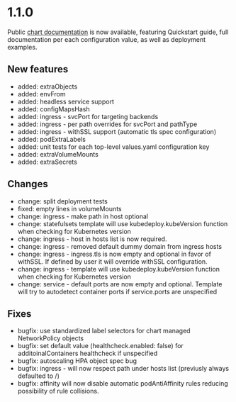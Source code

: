 # 1.1.0

Public [chart documentation](https://kubedeploy.app) is now available, featuring Quickstart guide, full documentation per each configuration value,  as well as deployment examples.


## New features

- added: extraObjects
- added: envFrom
- added: headless service support
- added: configMapsHash
- added: ingress - svcPort for targeting backends
- added: ingress - per path overrides for svcPort and pathType
- added: ingress - withSSL support (automatic tls spec configuration)
- added: podExtraLabels
- added: unit tests for each top-level values.yaml configuration key
- added: extraVolumeMounts
- added: extraSecrets


## Changes

- change: split deployment tests
- fixed: empty lines in volumeMounts
- change: ingress - make path in host optional
- change: statefulsets template will use kubedeploy.kubeVersion function when checking for Kubernetes version
- change: ingress - host in hosts list is now required.
- change: ingress - removed default dummy domain from ingress hosts
- change: ingress - ingress.tls is now empty and optional in favor of withSSL. If defined by user it will override withSSL configuration.
- change: ingress - template will use kubedeploy.kubeVersion function when checking for Kubernetes version
- change: service - default ports are now empty and optional. Template will try to autodetect container ports if service.ports are unspecified

## Fixes

- bugfix: use standardized label selectors for chart managed NetworkPolicy objects
- bugfix: set default value (healthcheck.enabled: false) for additoinalContainers healthcheck if unspecified
- bugfix: autoscaling HPA object spec bug
- bugfix: ingress - will now respect path under hosts list (previusly always defaulted to /)
- bugfix: affinity will now disable automatic podAntiAffinity rules reducing possibility of rule collisions.
